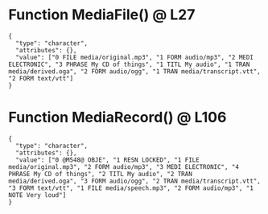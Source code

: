 # Function MediaFile() @ L27

    {
      "type": "character",
      "attributes": {},
      "value": ["0 FILE media/original.mp3", "1 FORM audio/mp3", "2 MEDI ELECTRONIC", "3 PHRASE My CD of things", "1 TITL My audio", "1 TRAN media/derived.oga", "2 FORM audio/ogg", "1 TRAN media/transcript.vtt", "2 FORM text/vtt"]
    }

# Function MediaRecord() @ L106

    {
      "type": "character",
      "attributes": {},
      "value": ["0 @M548@ OBJE", "1 RESN LOCKED", "1 FILE media/original.mp3", "2 FORM audio/mp3", "3 MEDI ELECTRONIC", "4 PHRASE My CD of things", "2 TITL My audio", "2 TRAN media/derived.oga", "3 FORM audio/ogg", "2 TRAN media/transcript.vtt", "3 FORM text/vtt", "1 FILE media/speech.mp3", "2 FORM audio/mp3", "1 NOTE Very loud"]
    }

